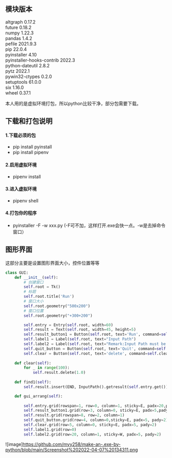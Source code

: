 ## 模块版本
altgraph                  0.17.2  
future                    0.18.2  
numpy                     1.22.3  
pandas                    1.4.2  
pefile                    2021.9.3  
pip                       22.0.4  
pyinstaller               4.10  
pyinstaller-hooks-contrib 2022.3  
python-dateutil           2.8.2  
pytz                      2022.1  
pywin32-ctypes            0.2.0  
setuptools                61.0.0  
six                       1.16.0  
wheel                     0.37.1  

本人用的是虚拟环境打包，所以python比较干净，部分包需要下载。

## 下载和打包说明

#### 1.下载必须的包
- pip install pyinstall  
- pip install pipenv  
#### 2.启用虚拟环境
- pipenv install
#### 3.进入虚拟环境
- pipenv shell
#### 4.打包你的程序
- pyinstaller -F -w xxx.py (-F可不加，这样打开.exe会快一点。-w是去掉命令窗口）

## 图形界面
这部分主要是设置图形界面大小，控件位置等等

```python
class GUI:
    def __init__(self):
        # 创建窗口
        self.root = Tk()
        # 标题
        self.root.title('Run')
        # 窗口大小
        self.root.geometry("500x200")
        # 窗口位置
        self.root.geometry("+300+200")

        self.entry = Entry(self.root, width=60)
        self.result = Text(self.root, width=45, height=5)
        self.result_button1 = Button(self.root, text='Run', command=self.find1, width=10, height=1)
        self.label1 = Label(self.root, text="Input Path")
        self.label2 = Label(self.root, text="Remark:Input Path must be a path like D:/file/test.csv",font=18,bg='red') 
        self.quit_button = Button(self.root, text='Quit', command=self.root.destroy, width=10, height=1)
        self.clear = Button(self.root, text='delete', command=self.clear, width=10, height=1)
                
    def clear(self):
        for _ in range(100):
            self.result.delete(1.0)
                     
    def find1(self):
        self.result.insert(END, InputPath().getresult(self.entry.get()))

    def gui_arrang(self):
        
        self.entry.grid(rowspan=1, row=0, column=1, sticky=E, padx=20,pady=5)
        self.result_button1.grid(row=3, column=0, sticky=E, padx=5,pady=2)
        self.result.grid(rowspan=8, row=2, column=1)
        self.quit_button.grid(row=4, column=0,sticky=E, padx=5, pady=2)
        self.clear.grid(row=5, column=0, sticky=E, padx=5, pady=2)
        self.label1.grid(row=0) 
        self.label2.grid(row=20, column=1, sticky=W, padx=5, pady=2)
```

![image]https://github.com/myy258/make-an-.exe-by-python/blob/main/Screenshot%202022-04-07%20134311.png
